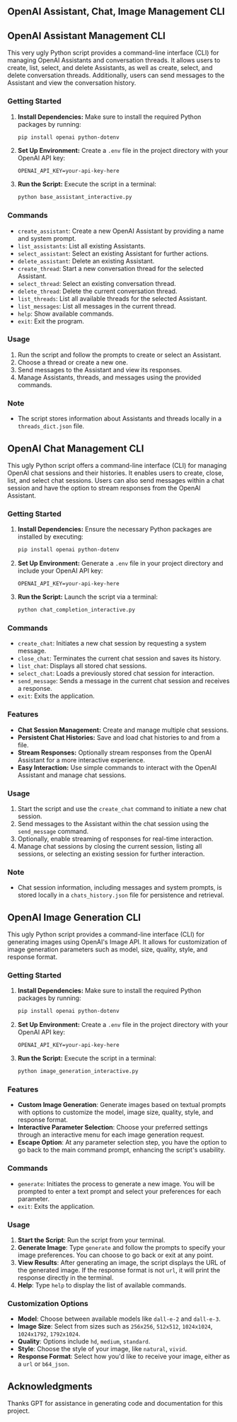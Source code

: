 ## OpenAI Assistant, Chat, Image Management CLI

## OpenAI Assistant Management CLI

This very ugly Python script provides a command-line interface (CLI) for managing OpenAI Assistants and conversation threads. It allows users to create, list, select, and delete Assistants, as well as create, select, and delete conversation threads. Additionally, users can send messages to the Assistant and view the conversation history.

### Getting Started

1. **Install Dependencies:**
   Make sure to install the required Python packages by running:
   ```bash
   pip install openai python-dotenv
   ```

2. **Set Up Environment:**
   Create a `.env` file in the project directory with your OpenAI API key:
   ```env
   OPENAI_API_KEY=your-api-key-here
   ```

3. **Run the Script:**
   Execute the script in a terminal:
   ```bash
   python base_assistant_interactive.py
   ```

### Commands

- `create_assistant`: Create a new OpenAI Assistant by providing a name and system prompt.
- `list_assistants`: List all existing Assistants.
- `select_assistant`: Select an existing Assistant for further actions.
- `delete_assistant`: Delete an existing Assistant.
- `create_thread`: Start a new conversation thread for the selected Assistant.
- `select_thread`: Select an existing conversation thread.
- `delete_thread`: Delete the current conversation thread.
- `list_threads`: List all available threads for the selected Assistant.
- `list_messages`: List all messages in the current thread.
- `help`: Show available commands.
- `exit`: Exit the program.

### Usage

1. Run the script and follow the prompts to create or select an Assistant.
2. Choose a thread or create a new one.
3. Send messages to the Assistant and view its responses.
4. Manage Assistants, threads, and messages using the provided commands.

### Note

- The script stores information about Assistants and threads locally in a `threads_dict.json` file.


## OpenAI Chat Management CLI

This ugly Python script offers a command-line interface (CLI) for managing OpenAI chat sessions and their histories. It enables users to create, close, list, and select chat sessions. Users can also send messages within a chat session and have the option to stream responses from the OpenAI Assistant.

### Getting Started

1. **Install Dependencies:**
   Ensure the necessary Python packages are installed by executing:
   ```bash
   pip install openai python-dotenv
   ```

2. **Set Up Environment:**
   Generate a `.env` file in your project directory and include your OpenAI API key:
   ```env
   OPENAI_API_KEY=your-api-key-here
   ```

3. **Run the Script:**
   Launch the script via a terminal:
   ```bash
   python chat_completion_interactive.py
   ```

### Commands

- `create_chat`: Initiates a new chat session by requesting a system message.
- `close_chat`: Terminates the current chat session and saves its history.
- `list_chat`: Displays all stored chat sessions.
- `select_chat`: Loads a previously stored chat session for interaction.
- `send_message`: Sends a message in the current chat session and receives a response.
- `exit`: Exits the application.

### Features

- **Chat Session Management:** Create and manage multiple chat sessions.
- **Persistent Chat Histories:** Save and load chat histories to and from a file.
- **Stream Responses:** Optionally stream responses from the OpenAI Assistant for a more interactive experience.
- **Easy Interaction:** Use simple commands to interact with the OpenAI Assistant and manage chat sessions.

### Usage

1. Start the script and use the `create_chat` command to initiate a new chat session.
2. Send messages to the Assistant within the chat session using the `send_message` command.
3. Optionally, enable streaming of responses for real-time interaction.
4. Manage chat sessions by closing the current session, listing all sessions, or selecting an existing session for further interaction.

### Note

- Chat session information, including messages and system prompts, is stored locally in a `chats_history.json` file for persistence and retrieval.



## OpenAI Image Generation CLI

This ugly Python script provides a command-line interface (CLI) for generating images using OpenAI's Image API. It allows for customization of image generation parameters such as model, size, quality, style, and response format.


### Getting Started

1. **Install Dependencies:**
   Make sure to install the required Python packages by running:
   ```bash
   pip install openai python-dotenv
   ```

2. **Set Up Environment:**
   Create a `.env` file in the project directory with your OpenAI API key:
   ```env
   OPENAI_API_KEY=your-api-key-here
   ```

3. **Run the Script:**
   Execute the script in a terminal:
   ```bash
   python image_generation_interactive.py
   ```

### Features

- **Custom Image Generation**: Generate images based on textual prompts with options to customize the model, image size, quality, style, and response format.
- **Interactive Parameter Selection**: Choose your preferred settings through an interactive menu for each image generation request.
- **Escape Option**: At any parameter selection step, you have the option to go back to the main command prompt, enhancing the script's usability.

### Commands

- `generate`: Initiates the process to generate a new image. You will be prompted to enter a text prompt and select your preferences for each parameter.
- `exit`: Exits the application.

### Usage

1. **Start the Script**: Run the script from your terminal.
2. **Generate Image**: Type `generate` and follow the prompts to specify your image preferences. You can choose to go back or exit at any point.
3. **View Results**: After generating an image, the script displays the URL of the generated image. If the response format is not `url`, it will print the response directly in the terminal.
4. **Help**: Type `help` to display the list of available commands.

### Customization Options

- **Model**: Choose between available models like `dall-e-2` and `dall-e-3`.
- **Image Size**: Select from sizes such as `256x256`, `512x512`, `1024x1024`, `1024x1792`, `1792x1024`.
- **Quality**: Options include `hd`, `medium`, `standard`.
- **Style**: Choose the style of your image, like `natural`, `vivid`.
- **Response Format**: Select how you'd like to receive your image, either as a `url` or `b64_json`.

## Acknowledgments

Thanks GPT for assistance in generating code and documentation for this project.
